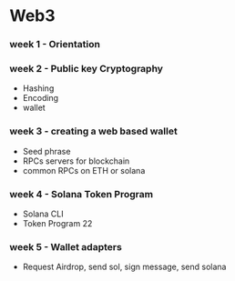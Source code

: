 # Web3

### week 1 - Orientation

### week 2 - Public key Cryptography
- Hashing
- Encoding
- wallet

### week 3 - creating a web based wallet
- Seed phrase
- RPCs servers for blockchain
- common RPCs on ETH or solana

### week 4 - Solana Token Program
- Solana CLI
- Token Program 22

### week 5 - Wallet adapters
- Request Airdrop, send sol, sign message, send solana



